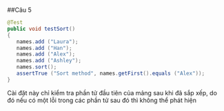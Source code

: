 ##Câu 5
```java
@Test
public void testSort()
{
   names.add ("Laura");
   names.add ("Han");
   names.add ("Alex");
   names.add ("Ashley");
   names.sort();
   assertTrue ("Sort method", names.getFirst().equals ("Alex"));
}
```

Cài đặt này chỉ kiểm tra phần tử đầu tiên của mảng sau khi đã sắp xếp, do đó nếu có một lỗi trong các phần tử sau đó thì không thể phát hiện